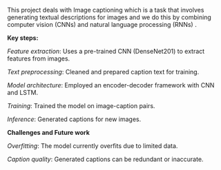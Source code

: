 This project deals with Image captioning which is a task that involves generating textual descriptions for images and we do this by combining computer vision (CNNs) and natural language processing (RNNs) .

**Key steps:**

_Feature extraction_: Uses a pre-trained CNN (DenseNet201) to extract features from images.

_Text preprocessing_: Cleaned and prepared caption text for training.

_Model architecture_: Employed an encoder-decoder framework with CNN and LSTM.

_Training_: Trained the model on image-caption pairs.

_Inference_: Generated captions for new images.

**Challenges and Future work**

_Overfitting_: The model currently overfits due to limited data.

_Caption quality_: Generated captions can be redundant or inaccurate.


